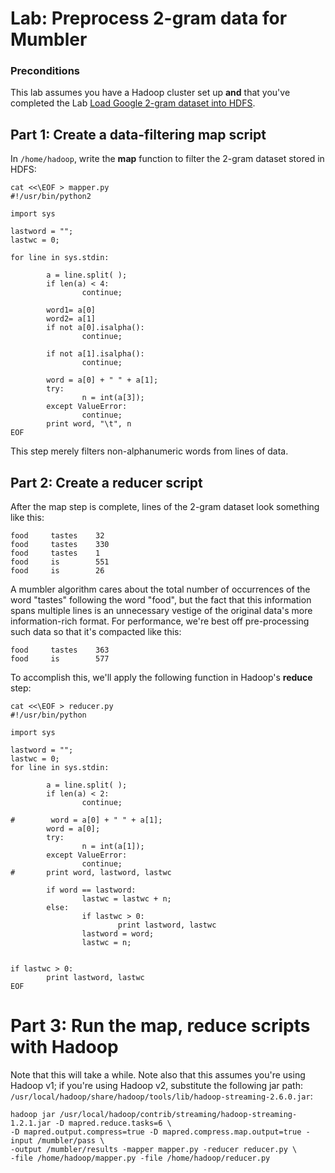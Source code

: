 # Lab: Preprocess 2-gram data for Mumbler

### Preconditions
This lab assumes you have a Hadoop cluster set up **and** that you've completed the Lab [Load Google 2-gram dataset into HDFS](../hdfs_2gram_data_load/README.md).

## Part 1: Create a data-filtering map script

In `/home/hadoop`, write the __map__ function to filter the 2-gram dataset stored in HDFS:

    cat <<\EOF > mapper.py
    #!/usr/bin/python2

    import sys

    lastword = "";
    lastwc = 0;

    for line in sys.stdin:

            a = line.split( );
            if len(a) < 4:
                    continue;

            word1= a[0]
            word2= a[1]
            if not a[0].isalpha():
                    continue;

            if not a[1].isalpha():
                    continue;

            word = a[0] + " " + a[1];
            try:
                    n = int(a[3]);
            except ValueError:
                    continue;
            print word, "\t", n
    EOF

This step merely filters non-alphanumeric words from lines of data.

## Part 2: Create a reducer script

After the map step is complete, lines of the 2-gram dataset look something like this:

    food     tastes    32
    food     tastes    330
    food     tastes    1
    food     is        551
    food     is        26

A mumbler algorithm cares about the total number of occurrences of the word "tastes" following the word "food", but the fact that this information spans multiple lines is an unnecessary vestige of the original data's more information-rich format. For performance, we're best off pre-processing such data so that it's compacted like this:

    food     tastes    363
    food     is        577

To accomplish this, we'll apply the following function in Hadoop's __reduce__ step:

    cat <<\EOF > reducer.py
    #!/usr/bin/python

    import sys

    lastword = "";
    lastwc = 0;
    for line in sys.stdin:

            a = line.split( );
            if len(a) < 2:
                    continue;

    #        word = a[0] + " " + a[1];
            word = a[0];
            try:
                    n = int(a[1]);
            except ValueError:
                    continue;
    #       print word, lastword, lastwc

            if word == lastword:
                    lastwc = lastwc + n;
            else:
                    if lastwc > 0:
                            print lastword, lastwc
                    lastword = word;
                    lastwc = n;


    if lastwc > 0:
            print lastword, lastwc
    EOF

# Part 3: Run the map, reduce scripts with Hadoop

Note that this will take a while. Note also that this assumes you're using Hadoop v1; if you're using Hadoop v2, substitute the following jar path: `/usr/local/hadoop/share/hadoop/tools/lib/hadoop-streaming-2.6.0.jar`:

    hadoop jar /usr/local/hadoop/contrib/streaming/hadoop-streaming-1.2.1.jar -D mapred.reduce.tasks=6 \
    -D mapred.output.compress=true -D mapred.compress.map.output=true -input /mumbler/pass \
    -output /mumbler/results -mapper mapper.py -reducer reducer.py \
    -file /home/hadoop/mapper.py -file /home/hadoop/reducer.py
